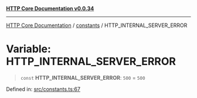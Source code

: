 [**HTTP Core Documentation v0.0.34**](../../README.md)

***

[HTTP Core Documentation](../../modules.md) / [constants](../README.md) / HTTP\_INTERNAL\_SERVER\_ERROR

# Variable: HTTP\_INTERNAL\_SERVER\_ERROR

> `const` **HTTP\_INTERNAL\_SERVER\_ERROR**: `500` = `500`

Defined in: [src/constants.ts:67](https://github.com/stonemjs/http-core/blob/424f80742be298e137f118c0e2e80266a8a78f3c/src/constants.ts#L67)
